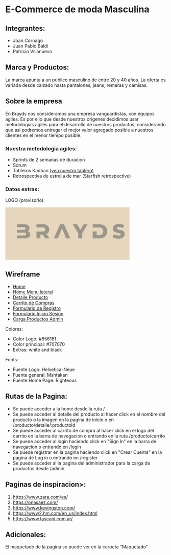 # E-Commerce de moda Masculina

## Integrantes: 
- Joan Cornago
- Juan Pablo Baldi
- Patricio Villanueva

## Marca y Productos:

La marca apunta a un publico masculino de entre 20 y 40 años. La oferta es variada desde calzado hasta pantalones, jeans, remeras y camisas.

## Sobre la empresa

En Brayds nos consideramos una empresa vanguardistas, con equipos agiles. Es por ello que desde nuestros origenes decidimos usar metodologias agiles para el desarrollo de nuestros productos, considerando que asi podremos entregar el mejor valor agregado posible a nuestros clientes en el menor tiempo posible.

### Nuestra metodologia agiles:

- Sprints de 2 semanas de duracion
- Scrum
- Tableros Kanban [(vea nuestro tablero)](<https://trello.com/b/9iD37xrf/ecommerce-brayds>)
- Retrospectiva de estrella de mar (Starfish retrospective)

### **Datos extras:**

LOGO (provisorio):

![Brayds, Logo](/img/logo_brayds_v1.png)

## Wireframe
- [Home](./maquetado/HomePage_Brayds.png)
- [Home Menu lateral](./maquetado/HomePage_Menu_lateral.png)
- [Detalle Producto](./maquetado/Detalle_Producto.png)
- [Carrito de Compras](./maquetado/Carro_de_Compras.png)
- [Formulario de Registro](./maquetado/Formulario_registro.png)
- [Formulario Inicio Sesion](./maquetado/Formulario_inicio_sesión.png)
- [Carga Productos Admin](./maquetado/Carga_Productos_Admin.png)

Colores:
- Color Logo: #656161
- Color principal: #707070
- Extras: white and black


Fonts:
- Fuente Logo: Helvetica-Neue
- Fuente general: Mshtakan
- Fuente Home Page: Righteous

## Rutas de la Pagina:
- Se puede acceder a la home desde la ruta /
- Se puede acceder al detalle del producto al hacer click en el nombre del producto o la imagen
en la pagina de inicio o en /producto/detalle/:productoId
- Se puede acceder al carrito de compra al hacer click en el logo del carrito en la barra de navegacion
o entrando en la ruta /producto/carrito
- Se puede acceder al login haciendo click en "Sign In" en la barra de navegacion o entrando en /login
- Se puede registrar en la pagina haciendo click en "Crear Cuenta" en la pagina de Log in o entrando en /register
- Se puede acceder al la pagina del administrador para la carga de productos desde /admin


## Paginas de inspiracion>:
1. <https://www.zara.com/es/>
2. <https://onasaez.com/>
3. <https://www.kevingston.com/>
4. <https://www2.hm.com/en_us/index.html>
5. <https://www.tascani.com.ar/>

## Adicionales:

El maquetado de la pagina se puede ver en la carpeta "Maquetado"